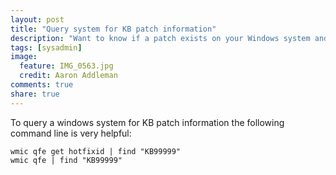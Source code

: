 ```yaml
---
layout: post
title: "Query system for KB patch information"
description: "Want to know if a patch exists on your Windows system and when it was installed? This command has helped me out many times but is not that easy to remember due to my selfish reasons to use Linux."
tags: [sysadmin]
image:
  feature: IMG_0563.jpg
  credit: Aaron Addleman
comments: true
share: true
---
```



To query a windows system for KB patch information the following command line is very helpful:

    wmic qfe get hotfixid | find "KB99999"
    wmic qfe | find "KB99999"
